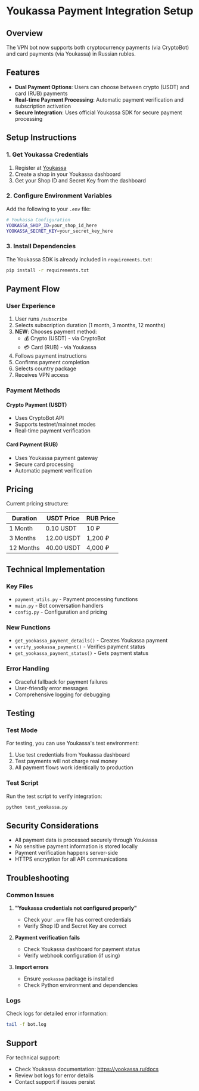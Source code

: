 # Youkassa Payment Integration Setup

## Overview

The VPN bot now supports both cryptocurrency payments (via CryptoBot) and card payments (via Youkassa) in Russian rubles.

## Features

- **Dual Payment Options**: Users can choose between crypto (USDT) and card (RUB) payments
- **Real-time Payment Processing**: Automatic payment verification and subscription activation
- **Secure Integration**: Uses official Youkassa SDK for secure payment processing

## Setup Instructions

### 1. Get Youkassa Credentials

1. Register at [Youkassa](https://yookassa.ru/)
2. Create a shop in your Youkassa dashboard
3. Get your Shop ID and Secret Key from the dashboard

### 2. Configure Environment Variables

Add the following to your `.env` file:

```bash
# Youkassa Configuration
YOOKASSA_SHOP_ID=your_shop_id_here
YOOKASSA_SECRET_KEY=your_secret_key_here
```

### 3. Install Dependencies

The Youkassa SDK is already included in `requirements.txt`:

```bash
pip install -r requirements.txt
```

## Payment Flow

### User Experience

1. User runs `/subscribe`
2. Selects subscription duration (1 month, 3 months, 12 months)
3. **NEW**: Chooses payment method:
   - 💰 Crypto (USDT) - via CryptoBot
   - 💳 Card (RUB) - via Youkassa
4. Follows payment instructions
5. Confirms payment completion
6. Selects country package
7. Receives VPN access

### Payment Methods

#### Crypto Payment (USDT)

- Uses CryptoBot API
- Supports testnet/mainnet modes
- Real-time payment verification

#### Card Payment (RUB)

- Uses Youkassa payment gateway
- Secure card processing
- Automatic payment verification

## Pricing

Current pricing structure:

| Duration  | USDT Price | RUB Price |
| --------- | ---------- | --------- |
| 1 Month   | 0.10 USDT  | 10 ₽      |
| 3 Months  | 12.00 USDT | 1,200 ₽   |
| 12 Months | 40.00 USDT | 4,000 ₽   |

## Technical Implementation

### Key Files

- `payment_utils.py` - Payment processing functions
- `main.py` - Bot conversation handlers
- `config.py` - Configuration and pricing

### New Functions

- `get_yookassa_payment_details()` - Creates Youkassa payment
- `verify_yookassa_payment()` - Verifies payment status
- `get_yookassa_payment_status()` - Gets payment status

### Error Handling

- Graceful fallback for payment failures
- User-friendly error messages
- Comprehensive logging for debugging

## Testing

### Test Mode

For testing, you can use Youkassa's test environment:

1. Use test credentials from Youkassa dashboard
2. Test payments will not charge real money
3. All payment flows work identically to production

### Test Script

Run the test script to verify integration:

```bash
python test_yookassa.py
```

## Security Considerations

- All payment data is processed securely through Youkassa
- No sensitive payment information is stored locally
- Payment verification happens server-side
- HTTPS encryption for all API communications

## Troubleshooting

### Common Issues

1. **"Youkassa credentials not configured properly"**

   - Check your `.env` file has correct credentials
   - Verify Shop ID and Secret Key are correct

2. **Payment verification fails**

   - Check Youkassa dashboard for payment status
   - Verify webhook configuration (if using)

3. **Import errors**
   - Ensure `yookassa` package is installed
   - Check Python environment and dependencies

### Logs

Check logs for detailed error information:

```bash
tail -f bot.log
```

## Support

For technical support:

- Check Youkassa documentation: https://yookassa.ru/docs
- Review bot logs for error details
- Contact support if issues persist
